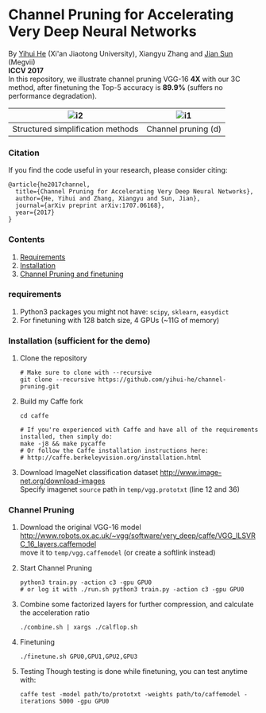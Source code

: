 # Channel Pruning for Accelerating Very Deep Neural Networks
By [Yihui He](http://yihui-he.github.io/) (Xi'an Jiaotong University), Xiangyu Zhang and [Jian Sun](http://jiansun.org/) (Megvii)  
**ICCV 2017**  
In this repository, we illustrate channel pruning VGG-16 **4X** with our 3C method, after finetuning the Top-5 accuracy is **89.9%** (suffers no performance degradation).

![i2](http://yihui-he.github.io/assets_files/structure-1.png) | ![i1](http://yihui-he.github.io/assets_files/ill-1.png)
:-------------------------:|:-------------------------:
Structured simplification methods             |  Channel pruning (d)

### Citation
If you find the code useful in your research, please consider citing:

    @article{he2017channel,
      title={Channel Pruning for Accelerating Very Deep Neural Networks},
      author={He, Yihui and Zhang, Xiangyu and Sun, Jian},
      journal={arXiv preprint arXiv:1707.06168},
      year={2017}
    }
    
### Contents
1. [Requirements](#requirements)
2. [Installation](#installation-sufficient-for-the-demo)
3. [Channel Pruning and finetuning](#channel-pruning)  

### requirements
1. Python3 packages you might not have: `scipy`, `sklearn`, `easydict`
2. For finetuning with 128 batch size, 4 GPUs (~11G of memory)

### Installation (sufficient for the demo)
1. Clone the repository
    ```Shell
    # Make sure to clone with --recursive
    git clone --recursive https://github.com/yihui-he/channel-pruning.git
    ```
2. Build my Caffe fork
    ```Shell
    cd caffe

    # If you're experienced with Caffe and have all of the requirements installed, then simply do:
    make -j8 && make pycaffe
    # Or follow the Caffe installation instructions here:
    # http://caffe.berkeleyvision.org/installation.html
    ```
3. Download ImageNet classification dataset
    http://www.image-net.org/download-images  
   Specify imagenet `source` path in `temp/vgg.prototxt` (line 12 and 36)
    
### Channel Pruning  
1. Download the original VGG-16 model
    http://www.robots.ox.ac.uk/~vgg/software/very_deep/caffe/VGG_ILSVRC_16_layers.caffemodel  
   move it to `temp/vgg.caffemodel` (or create a softlink instead)

2. Start Channel Pruning
    ```Shell
    python3 train.py -action c3 -gpu GPU0
    # or log it with ./run.sh python3 train.py -action c3 -gpu GPU0
    ```
3. Combine some factorized layers for further compression, and calculate the acceleration ratio
    ```Shell
    ./combine.sh | xargs ./calflop.sh
    ```
    
4. Finetuning
    ```Shell
    ./finetune.sh GPU0,GPU1,GPU2,GPU3
    ```

5. Testing
    Though testing is done while finetuning, you can test anytime with:
    ```Shell
    caffe test -model path/to/prototxt -weights path/to/caffemodel -iterations 5000 -gpu GPU0
    ```
